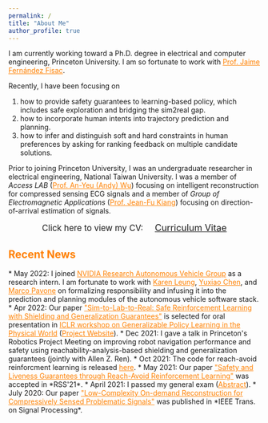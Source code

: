 ```yaml
---
permalink: /
title: "About Me"
author_profile: true
---
```


I am currently working toward a Ph.D. degree in electrical and computer engineering, Princeton University.
I am so fortunate to work with <a href="https://ece.princeton.edu/people/jaime-fernandez-fisac" style="color: rgb(255, 128, 0)"><span>Prof. Jaime Fernández Fisac</span></a>.

<!-- how to provide safety and convergence guarantees for learning-based multi-agent reinforcement learning in zero-sum games, and -->
Recently, I have been focusing on
1. how to provide safety guarantees to learning-based policy, which includes safe exploration and bridging the sim2real gap.
2. how to incorporate human intents into trajectory prediction and planning.
3. how to infer and distinguish soft and hard constraints in human preferences by asking for ranking feedback on multiple candidate solutions.

Prior to joining Princeton University, I was an undergraduate researcher in electrical engineering, National Taiwan University.
I was a member of *Access LAB* (<a href="http://access.ee.ntu.edu.tw/" style="color: rgb(255, 128, 0)">Prof. An-Yeu (Andy) Wu</a>) focusing on intelligent reconstruction for compressed sensing ECG signals and a member of *Group of Electromagnetic Applications* (<a href="http://cc.ee.ntu.edu.tw/~jfkiang/" style="color: rgb(255, 128, 0)">Prof. Jean-Fu Kiang</a>) focusing on direction-of-arrival estimation of signals.

<center>
	<span style="font-size: 120%;">
		Click here to view my CV: &nbsp;&nbsp;&nbsp;
	</span> 
	<a href="/files/CV.pdf" target="_blank" class="btn warning">
		<span style="font-size: 130%;">
			Curriculum Vitae
		</span>
	</a>
</center>

<h2 style="color:#ff8000">
  Recent News
</h2>
* May 2022: I joined <a href="https://nvr-avg.github.io/" style="color: rgb(255, 128, 0)">NVIDIA Research Autonomous Vehicle Group</a> as a research intern. I am fortunate to work with <a href="http://faculty.washington.edu/kymleung/" style="color: rgb(255, 128, 0)">Karen Leung</a>, <a href="https://nvr-avg.github.io/author/yuxiao-chen/" style="color: rgb(255, 128, 0)">Yuxiao Chen</a>, and <a href="https://web.stanford.edu/~pavone/" style="color: rgb(255, 128, 0)">Marco Pavone</a> on formalizing responsibility and infusing it into the prediction and planning modules of the autonomous vehicle software stack.
* Apr 2022: Our paper <a href="https://arxiv.org/abs/2201.08355" style="color: rgb(255, 128, 0)">"Sim-to-Lab-to-Real: Safe Reinforcement Learning with Shielding and Generalization Guarantees"</a> is selected for oral presentation in <a href="https://ai-workshops.github.io/generalizable-policy-learning-in-the-physical-world/" style="color: rgb(255, 128, 0)">ICLR workshop on Generalizable Policy Learning in the Physical World</a> (<a href="https://sites.google.com/princeton.edu/sim-to-lab-to-real" style="color: rgb(255, 128, 0)">Project Website</a>).
<!-- * Jan 2022: Our new preprint paper <a href="https://arxiv.org/abs/2201.08355" style="color: rgb(255, 128, 0)">"Sim-to-Lab-to-Real: Safe Reinforcement Learning with Shielding and Generalization Guarantees"</a> is on arXiv (<a href="https://sites.google.com/princeton.edu/sim-to-lab-to-real" style="color: rgb(255, 128, 0)">Project Website</a>). -->
* Dec 2021: I gave a talk in Princeton's Robotics Project Meeting on improving robot navigation performance and safety using reachability-analysis-based shielding and generalization guarantees (jointly with Allen Z. Ren).
* Oct 2021: The code for reach-avoid reinforcment learning is released <a href="https://github.com/SafeRoboticsLab/safety_rl" style="color: rgb(255, 128, 0)">here</a>.
* May 2021: Our paper <a href="https://arxiv.org/abs/2112.12288" style="color: rgb(255, 128, 0)">"Safety and Liveness Guarantees through Reach-Avoid Reinforcement Learning"</a> was accepted in *RSS'21*.
* April 2021: I passed my general exam (<a href="https://kaichiehhsu.github.io/posts/general" style="color: rgb(255, 128, 0)">Abstract</a>).
* July 2020: Our paper <a href="https://ieeexplore.ieee.org/document/9131803?fbclid=IwAR3f-I6_L-uqGiHDsFOakNSB4ftMwMWpVJp1IQAyWYX_mSCGwSEK1Co2jB8" style="color: rgb(255, 128, 0)">"Low-Complexity On-demand Reconstruction for Compressively Sensed Problematic Signals"</a> was published in *IEEE Trans. on Signal Processing*.